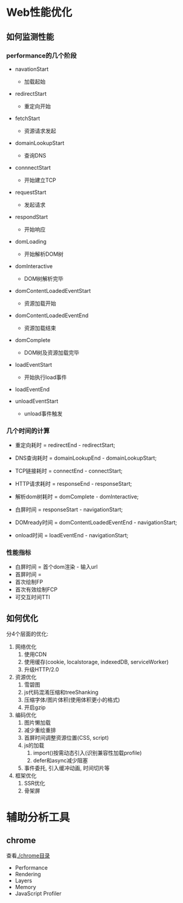 # Web性能优化

## 如何监测性能 
### performance的几个阶段
- navationStart
  - 加载起始
- redirectStart
  - 重定向开始
- fetchStart
  - 资源请求发起
- domainLookupStart
  - 查询DNS
- connnectStart
  - 开始建立TCP

- requestStart
  - 发起请求
- respondStart
  - 开始响应

- domLoading
  - 开始解析DOM树
- domInteractive
  - DOM树解析完毕
- domContentLoadedEventStart
  - 资源加载开始
- domContentLoadedEventEnd
  - 资源加载结束
- domComplete
  - DOM树及资源加载完毕
- loadEventStart
  - 开始执行load事件
- loadEventEnd
- unloadEventStart
  - unload事件触发

### 几个时间的计算
- 重定向耗时 = redirectEnd - redirectStart;

- DNS查询耗时 = domainLookupEnd - domainLookupStart;

- TCP链接耗时 = connectEnd - connectStart;

- HTTP请求耗时 = responseEnd - responseStart;

- 解析dom树耗时 = domComplete - domInteractive;

- 白屏时间 = responseStart - navigationStart;

- DOMready时间 = domContentLoadedEventEnd - navigationStart;

- onload时间 = loadEventEnd - navigationStart;

### 性能指标
- 白屏时间 = 首个dom渲染 - 输入url
- 首屏时间 = 
- 首次绘制FP
- 首次有效绘制FCP
- 可交互时间TTI


## 如何优化
分4个层面的优化:
1. 网络优化
   1. 使用CDN
   2. 使用缓存(cookie, localstorage, indexedDB, serviceWorker)
   3. 升级HTTP/2.0
2. 资源优化
   1. 雪碧图
   2. js代码混淆压缩和treeShanking
   3. 压缩字体/图片体积(使用体积更小的格式)
   4. 开启gzip
3. 编码优化
   1. 图片懒加载
   2. 减少重绘重排
   3. 首屏时间调整资源位置(CSS, script)
   4. js的加载
      1. import()按需动态引入(识别兼容性加载profile)
      2. defer和async减少阻塞
   5. 事件委托, 引入缓冲动画, 时间切片等
4. 框架优化
   1. SSR优化
   2. 骨架屏



# 辅助分析工具

## chrome
查看[./chrome目录](./chrome)
- Performance
- Rendering
- Layers
- Memory
- JavaScript Profiler